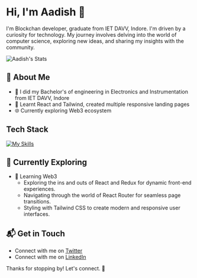 # Hi, I'm Aadish 👋

I'm Blockchan developer, graduate from IET DAVV, Indore. I'm driven by a curiosity for technology. My journey involves delving into the world of computer science, exploring new ideas, and sharing my insights with the community.

![Aadish's Stats](https://github-readme-stats.vercel.app/api?username=Aadish01&theme=dark&show_icons=true&hide_border=true&count_private=true)

## 🚀 About Me

- 🔭 I did my Bachelor's of engineering in Electronics and Instrumentation from IET DAVV, Indore
- 📝 Learnt React and Tailwind, created multiple responsive landing pages  
- 🌐 Currently exploring Web3 ecosystem 

## Tech Stack
[![My Skills](https://skillicons.dev/icons?i=js,solidity,rust,react,tailwind,html,css,postman)](https://skillicons.dev)

## 🌱 Currently Exploring

- 🚀 Learning Web3 
  - Exploring the ins and outs of React and Redux for dynamic front-end experiences.
  - Navigating through the world of React Router for seamless page transitions.
  - Styling with Tailwind CSS to create modern and responsive user interfaces.


## 📬 Get in Touch

- Connect with me on [Twitter](https://x.com/aadish55) 
- Connect with me on [LinkedIn](https://linkedin.com/in/aadish0101/)

Thanks for stopping by! Let's connect. 🚀
